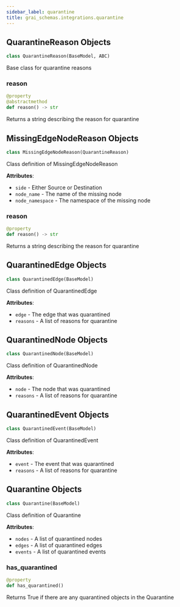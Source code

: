 ```yaml
---
sidebar_label: quarantine
title: grai_schemas.integrations.quarantine
---
```


## QuarantineReason Objects

```python
class QuarantineReason(BaseModel, ABC)
```

Base class for quarantine reasons

### reason

```python
@property
@abstractmethod
def reason() -> str
```

Returns a string describing the reason for quarantine

## MissingEdgeNodeReason Objects

```python
class MissingEdgeNodeReason(QuarantineReason)
```

Class definition of MissingEdgeNodeReason

**Attributes**:

- `side` - Either Source or Destination
- `node_name` - The name of the missing node
- `node_namespace` - The namespace of the missing node

### reason

```python
@property
def reason() -> str
```

Returns a string describing the reason for quarantine

## QuarantinedEdge Objects

```python
class QuarantinedEdge(BaseModel)
```

Class definition of QuarantinedEdge

**Attributes**:

- `edge` - The edge that was quarantined
- `reasons` - A list of reasons for quarantine

## QuarantinedNode Objects

```python
class QuarantinedNode(BaseModel)
```

Class definition of QuarantinedNode

**Attributes**:

- `node` - The node that was quarantined
- `reasons` - A list of reasons for quarantine

## QuarantinedEvent Objects

```python
class QuarantinedEvent(BaseModel)
```

Class definition of QuarantinedEvent

**Attributes**:

- `event` - The event that was quarantined
- `reasons` - A list of reasons for quarantine

## Quarantine Objects

```python
class Quarantine(BaseModel)
```

Class definition of Quarantine

**Attributes**:

- `nodes` - A list of quarantined nodes
- `edges` - A list of quarantined edges
- `events` - A list of quarantined events

### has\_quarantined

```python
@property
def has_quarantined()
```

Returns True if there are any quarantined objects in the Quarantine
